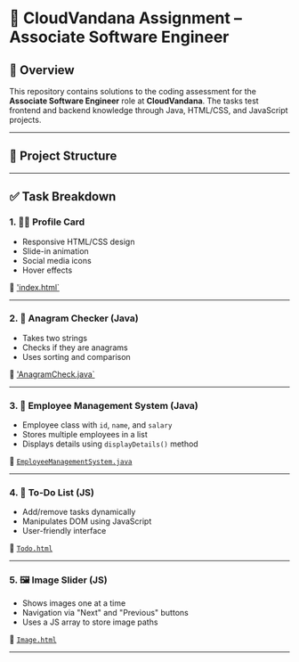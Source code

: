 # 💼 CloudVandana Assignment – Associate Software Engineer

## 🌟 Overview

This repository contains solutions to the coding assessment for the **Associate Software Engineer** role at **CloudVandana**. The tasks test frontend and backend knowledge through Java, HTML/CSS, and JavaScript projects.

---

## 📁 Project Structure

---

## ✅ Task Breakdown

### 1. 🧑‍💼 Profile Card
- Responsive HTML/CSS design
- Slide-in animation
- Social media icons
- Hover effects

📂 ['index.html`](index.html)

---

### 2. 🔄 Anagram Checker (Java)
- Takes two strings
- Checks if they are anagrams
- Uses sorting and comparison

📂 ['AnagramCheck.java`](AnagramCheck.java)

---

### 3. 🧾 Employee Management System (Java)
- Employee class with `id`, `name`, and `salary`
- Stores multiple employees in a list
- Displays details using `displayDetails()` method

📂 [`EmployeeManagementSystem.java`](EmployeeManagementSystem.java)

---

### 4. 📝 To-Do List (JS)
- Add/remove tasks dynamically
- Manipulates DOM using JavaScript
- User-friendly interface

📂 [`Todo.html`](Todo.html)

---

### 5. 🖼️ Image Slider (JS)
- Shows images one at a time
- Navigation via "Next" and "Previous" buttons
- Uses a JS array to store image paths

📂 [`Image.html`](Image.html)

---

